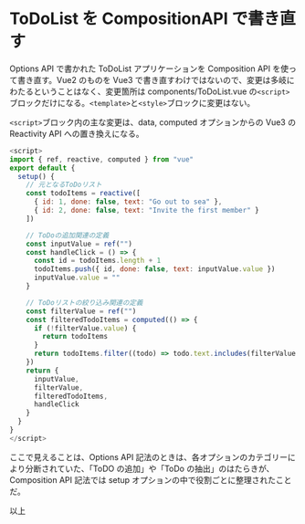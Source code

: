 # ToDoList を CompositionAPI で書き直す

Options API で書かれた ToDoList アプリケーションを Composition API を使って書き直す。Vue2 のものを Vue3 で書き直すわけではないので、変更は多岐にわたるということはなく、変更箇所は components/ToDoList.vue の`<script>`ブロックだけになる。`<template>`と`<style>`ブロックに変更はない。

`<script>`ブロック内の主な変更は、data, computed オプションからの Vue3 の Reactivity API への置き換えになる。

```js
<script>
import { ref, reactive, computed } from "vue"
export default {
  setup() {
    // 元となるToDoリスト
    const todoItems = reactive([
      { id: 1, done: false, text: "Go out to sea" },
      { id: 2, done: false, text: "Invite the first member" }
    ])

    // ToDoの追加関連の定義
    const inputValue = ref("")
    const handleClick = () => {
      const id = todoItems.length + 1
      todoItems.push({ id, done: false, text: inputValue.value })
      inputValue.value = ""
    }

    // ToDoリストの絞り込み関連の定義
    const filterValue = ref("")
    const filteredTodoItems = computed(() => {
      if (!filterValue.value) {
        return todoItems
      }
      return todoItems.filter((todo) => todo.text.includes(filterValue.value))
    })
    return {
      inputValue,
      filterValue,
      filteredTodoItems,
      handleClick
    }
  }
}
</script>
```

ここで見えることは、Options API 記法のときは、各オプションのカテゴリーにより分断されていた、「ToDO の追加」や「ToDo の抽出」のはたらきが、Composition API 記法では setup オプションの中で役割ごとに整理されたことだ。

以上
